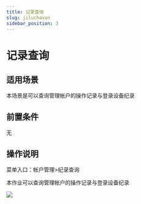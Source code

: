 ```yaml
---
title: 记录查询
slug: jiluchaxun
sidebar_position: 3
---
```



# 记录查询

## 适用场景

本场景是可以查询管理帐户的操作记录与登录设备纪录

## 前置条件

无

## 操作说明

菜单入口：帐户管理&gt;纪录查询

本作业可以查询管理帐户的操作记录与登录设备纪录

<img src="/assets/MWjNbXYbtowqIAxmQFgciXzEnBe.png" src-width="3248" src-height="946" align="center"/>

